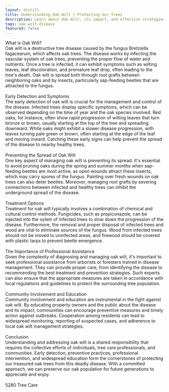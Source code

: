 ```yaml
---
layout: distill
title: Understanding Oak Wilt | Protecting Our Trees
description: Learn about Oak Wilt, its impact, and effective strategies to prevent and manage this dangerous tree disease. Protect our oaks.
tags: oak-wilt-disease
featured: false
---
```


What is Oak Wilt?<br />Oak wilt is a destructive tree disease caused by the fungus Bretziella fagacearum, which affects oak trees. The disease works by infecting the vascular system of oak trees, preventing the proper flow of water and nutrients. Once a tree is infected, it can exhibit symptoms such as wilting leaves, leaf discoloration, and premature leaf drop, often leading to the tree's death. Oak wilt is spread both through root grafts between neighboring oaks and by insects, particularly sap-feeding beetles that are attracted to the fungus.<br /><br />Early Detection and Symptoms<br />The early detection of oak wilt is crucial for the management and control of the disease. Infected trees display specific symptoms, which can be observed depending on the time of year and the oak species involved. Red oaks, for instance, often show rapid progression of wilting leaves that turn bronze or brown, usually starting at the top of the tree and spreading downward. White oaks might exhibit a slower disease progression, with leaves turning pale green or brown, often starting at the edge of the leaf and moving inward. Catching these early signs can help prevent the spread of the disease to nearby healthy trees.<br /><br />Preventing the Spread of Oak Wilt<br />One key aspect of managing oak wilt is preventing its spread. It's essential to avoid pruning oaks during the spring and summer months when sap-feeding beetles are most active, as open wounds attract these insects, which may carry spores of the fungus. Painting over fresh wounds on oak trees can also deter beetles. Moreover, managing root grafts by severing connections between infected and healthy trees can inhibit the underground spread of the disease.<br /><br />Treatment Options<br />Treatment for oak wilt typically involves a combination of chemical and cultural control methods. Fungicides, such as propiconazole, can be injected into the xylem of infected trees to slow down the progression of the disease. Furthermore, the removal and proper disposal of infected trees and wood are vital to eliminate sources of the fungus. Wood from infected trees should not be moved to uninfected areas, and firewood should be covered with plastic tarps to prevent beetle emergence.<br /><br />The Importance of Professional Assistance<br />Given the complexity of diagnosing and managing oak wilt, it's important to seek professional assistance from arborists or foresters trained in disease management. They can provide proper care, from identifying the disease to recommending the best treatment and prevention strategies. Such experts can also ensure that the appropriate measures are taken in accordance with local regulations and guidelines to protect the surrounding tree population.<br /><br />Community Involvement and Education<br />Community involvement and education are instrumental in the fight against oak wilt. By educating property owners and the public about the disease and its impact, communities can encourage preventive measures and timely action against outbreaks. Cooperation among residents can lead to widespread monitoring, reporting of suspected cases, and adherence to local oak wilt management strategies.<br /><br />Conclusion<br />Understanding and addressing oak wilt is a shared responsibility that requires the collective efforts of individuals, tree care professionals, and communities. Early detection, preventive practices, professional intervention, and widespread education form the cornerstones of protecting our treasured oak trees from this deadly disease. With a committed approach, we can preserve our oak population for future generations to appreciate and enjoy.<br /><br />5280 Tree Care
